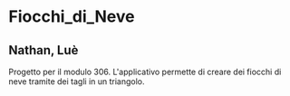 # Fiocchi_di_Neve
## Nathan, Luè

Progetto per il modulo 306.
L'applicativo permette di creare dei fiocchi di neve tramite dei tagli in un triangolo.
